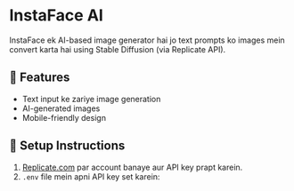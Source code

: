 # InstaFace AI

InstaFace ek AI-based image generator hai jo text prompts ko images mein convert karta hai using Stable Diffusion (via Replicate API).

## 🚀 Features

- Text input ke zariye image generation
- AI-generated images
- Mobile-friendly design

## 🔧 Setup Instructions

1. [Replicate.com](https://replicate.com) par account banaye aur API key prapt karein.
2. `.env` file mein apni API key set karein:

